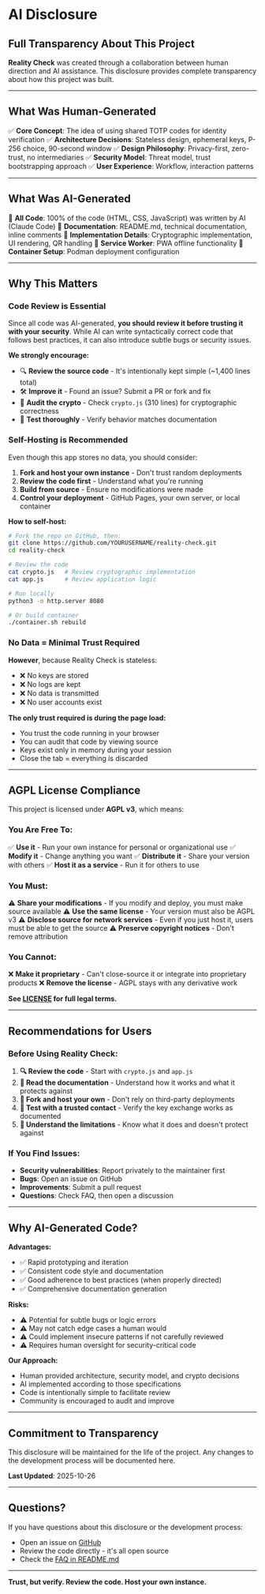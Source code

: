 # AI Disclosure

## Full Transparency About This Project

**Reality Check** was created through a collaboration between human direction and AI assistance. This disclosure provides complete transparency about how this project was built.

---

## What Was Human-Generated

✅ **Core Concept**: The idea of using shared TOTP codes for identity verification
✅ **Architecture Decisions**: Stateless design, ephemeral keys, P-256 choice, 90-second window
✅ **Design Philosophy**: Privacy-first, zero-trust, no intermediaries
✅ **Security Model**: Threat model, trust bootstrapping approach
✅ **User Experience**: Workflow, interaction patterns

---

## What Was AI-Generated

🤖 **All Code**: 100% of the code (HTML, CSS, JavaScript) was written by AI (Claude Code)
🤖 **Documentation**: README.md, technical documentation, inline comments
🤖 **Implementation Details**: Cryptographic implementation, UI rendering, QR handling
🤖 **Service Worker**: PWA offline functionality
🤖 **Container Setup**: Podman deployment configuration

---

## Why This Matters

### Code Review is Essential

Since all code was AI-generated, **you should review it before trusting it with your security**. While AI can write syntactically correct code that follows best practices, it can also introduce subtle bugs or security issues.

**We strongly encourage:**
- 🔍 **Review the source code** - It's intentionally kept simple (~1,400 lines total)
- 🛠️ **Improve it** - Found an issue? Submit a PR or fork and fix
- 🔐 **Audit the crypto** - Check `crypto.js` (310 lines) for cryptographic correctness
- 🧪 **Test thoroughly** - Verify behavior matches documentation

### Self-Hosting is Recommended

Even though this app stores no data, you should consider:

1. **Fork and host your own instance** - Don't trust random deployments
2. **Review the code first** - Understand what you're running
3. **Build from source** - Ensure no modifications were made
4. **Control your deployment** - GitHub Pages, your own server, or local container

**How to self-host:**
```bash
# Fork the repo on GitHub, then:
git clone https://github.com/YOURUSERNAME/reality-check.git
cd reality-check

# Review the code
cat crypto.js   # Review cryptographic implementation
cat app.js      # Review application logic

# Run locally
python3 -m http.server 8080

# Or build container
./container.sh rebuild
```

### No Data = Minimal Trust Required

**However**, because Reality Check is stateless:
- ❌ No keys are stored
- ❌ No logs are kept
- ❌ No data is transmitted
- ❌ No user accounts exist

**The only trust required is during the page load:**
- You trust the code running in your browser
- You can audit that code by viewing source
- Keys exist only in memory during your session
- Close the tab = everything is discarded

---

## AGPL License Compliance

This project is licensed under **AGPL v3**, which means:

### You Are Free To:

✅ **Use it** - Run your own instance for personal or organizational use
✅ **Modify it** - Change anything you want
✅ **Distribute it** - Share your version with others
✅ **Host it as a service** - Run it for others to use

### You Must:

⚠️ **Share your modifications** - If you modify and deploy, you must make source available
⚠️ **Use the same license** - Your version must also be AGPL v3
⚠️ **Disclose source for network services** - Even if you just host it, users must be able to get the source
⚠️ **Preserve copyright notices** - Don't remove attribution

### You Cannot:

❌ **Make it proprietary** - Can't close-source it or integrate into proprietary products
❌ **Remove the license** - AGPL stays with any derivative work

**See [LICENSE](./LICENSE) for full legal terms.**

---

## Recommendations for Users

### Before Using Reality Check:

1. **🔍 Review the code** - Start with `crypto.js` and `app.js`
2. **📖 Read the documentation** - Understand how it works and what it protects against
3. **🔨 Fork and host your own** - Don't rely on third-party deployments
4. **🧪 Test with a trusted contact** - Verify the key exchange works as documented
5. **🔐 Understand the limitations** - Know what it does and doesn't protect against

### If You Find Issues:

- **Security vulnerabilities**: Report privately to the maintainer first
- **Bugs**: Open an issue on GitHub
- **Improvements**: Submit a pull request
- **Questions**: Check FAQ, then open a discussion

---

## Why AI-Generated Code?

**Advantages:**
- ✅ Rapid prototyping and iteration
- ✅ Consistent code style and documentation
- ✅ Good adherence to best practices (when properly directed)
- ✅ Comprehensive documentation generation

**Risks:**
- ⚠️ Potential for subtle bugs or logic errors
- ⚠️ May not catch edge cases a human would
- ⚠️ Could implement insecure patterns if not carefully reviewed
- ⚠️ Requires human oversight for security-critical code

**Our Approach:**
- Human provided architecture, security model, and crypto decisions
- AI implemented according to those specifications
- Code is intentionally simple to facilitate review
- Community is encouraged to audit and improve

---

## Commitment to Transparency

This disclosure will be maintained for the life of the project. Any changes to the development process will be documented here.

**Last Updated**: 2025-10-26

---

## Questions?

If you have questions about this disclosure or the development process:
- Open an issue on [GitHub](https://github.com/eldeboero/reality-check/issues)
- Review the code directly - it's all open source
- Check the [FAQ in README.md](./README.md#faq)

---

**Trust, but verify. Review the code. Host your own instance.**
